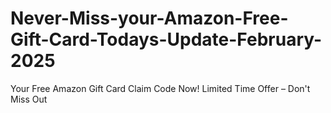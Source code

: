 # Never-Miss-your-Amazon-Free-Gift-Card-Todays-Update-February-2025
Your Free Amazon Gift Card Claim Code Now! Limited Time Offer – Don't Miss Out
